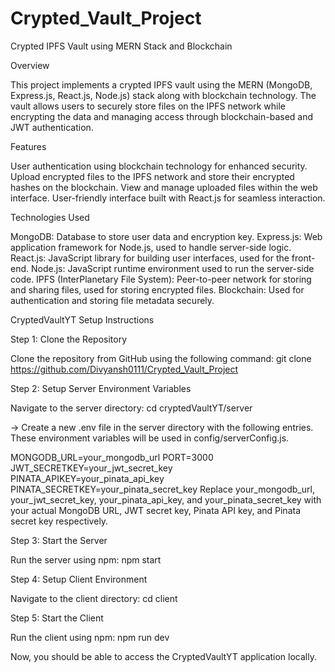 # Crypted_Vault_Project
Crypted IPFS Vault using MERN Stack and Blockchain

Overview

This project implements a crypted IPFS vault using the MERN (MongoDB, Express.js, React.js, Node.js) stack along with blockchain technology. The vault allows users to securely store files on the IPFS network while encrypting the data and managing access through blockchain-based and JWT authentication.

Features

User authentication using blockchain technology for enhanced security.
Upload encrypted files to the IPFS network and store their encrypted hashes on the blockchain.
View and manage uploaded files within the web interface.
User-friendly interface built with React.js for seamless interaction.

Technologies Used

MongoDB: Database to store user data and encryption key.
Express.js: Web application framework for Node.js, used to handle server-side logic.
React.js: JavaScript library for building user interfaces, used for the front-end.
Node.js: JavaScript runtime environment used to run the server-side code.
IPFS (InterPlanetary File System): Peer-to-peer network for storing and sharing files, used for storing encrypted files.
Blockchain: Used for authentication and storing file metadata securely.


CryptedVaultYT Setup Instructions

Step 1: Clone the Repository

Clone the repository from GitHub using the following command: git clone https://github.com/Divyansh0111/Crypted_Vault_Project

Step 2: Setup Server Environment Variables

Navigate to the server directory: cd cryptedVaultYT/server

-> Create a new .env file in the server directory with the following entries. These environment variables will be used in config/serverConfig.js.

MONGODB_URL=your_mongodb_url
PORT=3000
JWT_SECRETKEY=your_jwt_secret_key
PINATA_APIKEY=your_pinata_api_key
PINATA_SECRETKEY=your_pinata_secret_key
Replace your_mongodb_url, your_jwt_secret_key, your_pinata_api_key, and your_pinata_secret_key with your actual MongoDB URL, JWT secret key, Pinata API key, and Pinata secret key respectively.

Step 3: Start the Server

Run the server using npm: npm start

Step 4: Setup Client Environment

Navigate to the client directory: cd client

Step 5: Start the Client

Run the client using npm: npm run dev

Now, you should be able to access the CryptedVaultYT application locally.
